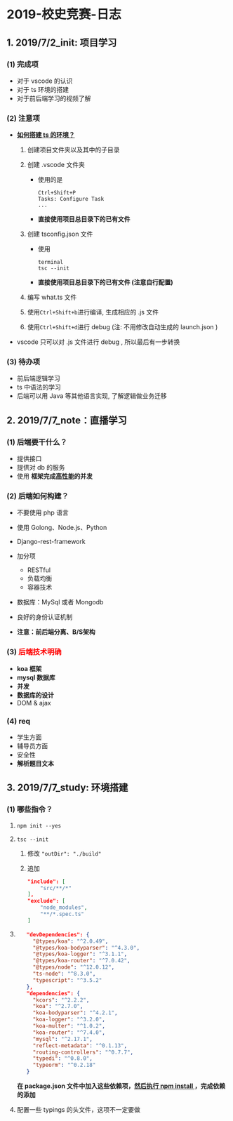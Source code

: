 # 2019-校史竞赛-日志



## 1. 2019/7/2_init: 项目学习

### (1) 完成项

* 对于 vscode 的认识
* 对于 ts 环境的搭建
* 对于前后端学习的视频了解

### (2) **注意项**

* **<u>如何搭建 ts 的环境？</u>**

  1. 创建项目文件夹以及其中的子目录

  2. 创建 .vscode 文件夹

     * 使用的是

       ```
       Ctrl+Shift+P
       Tasks: Configure Task
       ...
       ```

     * **直接使用项目总目录下的已有文件**

  3. 创建 tsconfig.json 文件

     * 使用

       ```
       terminal
       tsc --init
       ```

     * **直接使用项目总目录下的已有文件 (注意自行配置)**

  4. 编写 what.ts 文件

  5. 使用`Ctrl+Shift+b`进行编译, 生成相应的 .js 文件

  6. 使用`Ctrl+Shift+d`进行 debug (注: 不用修改自动生成的 launch.json )

* vscode 只可以对 .js 文件进行 debug , 所以最后有一步转换

### (3) 待办项

* 前后端逻辑学习
* ts 中语法的学习
* 后端可以用 Java 等其他语言实现, 了解逻辑做业务迁移





## 2. 2019/7/7_note：直播学习

### (1) 后端要干什么？

* 提供接口
* 提供对 db 的服务
* 使用 **框架完成<u>高性能</u>的并发**

### (2) 后端如何构建？

* 不要使用 php 语言

* 使用 Golong、Node.js、Python

* Django-rest-framework
* 加分项
    * RESTful
    * 负载均衡
    * 容器技术
* 数据库：MySql 或者 Mongodb
* 良好的身份认证机制
* **注意：前后端分离、B/S架构**

### (3) <font color ='red'>后端技术明确</font>

* **koa 框架**
* **mysql 数据库**
* **并发**
* **数据库的设计**
* DOM & ajax

### (4) req

* 学生方面
* 辅导员方面
* 安全性
* **解析题目文本**





## 3. 2019/7/7_study: 环境搭建

### (1) 哪些指令？

1. `npm init --yes`

2. `tsc --init`

    1. 修改 `"outDir": "./build"`

    2. 追加 

        ```json
        "include": [
        	"src/**/*"
        ],
        "exclude": [
            "node_modules",
            "**/*.spec.ts"
        ]
        ```

3. ```json
      "devDependencies": {
        "@types/koa": "^2.0.49",
        "@types/koa-bodyparser": "^4.3.0",
        "@types/koa-logger": "^3.1.1",
        "@types/koa-router": "^7.0.42",
        "@types/node": "^12.0.12",
        "ts-node": "^8.3.0",
        "typescript": "^3.5.2"
      },
      "dependencies": {
        "kcors": "^2.2.2",
        "koa": "^2.7.0",
        "koa-bodyparser": "^4.2.1",
        "koa-logger": "^3.2.0",
        "koa-multer": "^1.0.2",
        "koa-router": "^7.4.0",
        "mysql": "^2.17.1",
        "reflect-metadata": "^0.1.13",
        "routing-controllers": "^0.7.7",
        "typedi": "^0.8.0",
        "typeorm": "^0.2.18"
      }
    ```

    **在 package.json 文件中加入这些依赖项，<u>然后执行 npm install </u> ，完成依赖的添加**

4. 配置一些 typings 的头文件，这项不一定要做